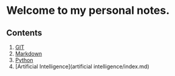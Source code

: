 # Welcome to my personal notes.

## Contents

1. [GIT](git/index.md)
2. [Markdown](markdown/index.md)
3. [Python](python/index.md)
4. [Artificial Intelligence](artificial intelligence/index.md)
